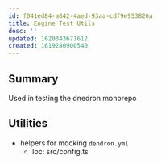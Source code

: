 ```yaml
---
id: f041ed84-a842-4aed-93aa-cdf9e953826a
title: Engine Test Utils
desc: ''
updated: 1620343671612
created: 1619280900540
---
```



## Summary

Used in testing the dnedron monorepo

## Utilities

- helpers for mocking `dendron.yml`
    - loc: src/config.ts
